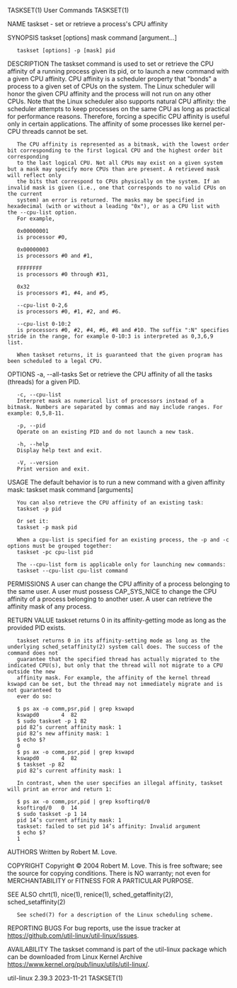 TASKSET(1)								 User Commands								    TASKSET(1)

NAME
       taskset - set or retrieve a process's CPU affinity

SYNOPSIS
       taskset [options] mask command [argument...]

       taskset [options] -p [mask] pid

DESCRIPTION
       The taskset command is used to set or retrieve the CPU affinity of a running process given its pid, or to launch a new command with a given CPU
       affinity. CPU affinity is a scheduler property that "bonds" a process to a given set of CPUs on the system. The Linux scheduler will honor the given
       CPU affinity and the process will not run on any other CPUs. Note that the Linux scheduler also supports natural CPU affinity: the scheduler attempts
       to keep processes on the same CPU as long as practical for performance reasons. Therefore, forcing a specific CPU affinity is useful only in certain
       applications. The affinity of some processes like kernel per-CPU threads cannot be set.

       The CPU affinity is represented as a bitmask, with the lowest order bit corresponding to the first logical CPU and the highest order bit corresponding
       to the last logical CPU. Not all CPUs may exist on a given system but a mask may specify more CPUs than are present. A retrieved mask will reflect only
       the bits that correspond to CPUs physically on the system. If an invalid mask is given (i.e., one that corresponds to no valid CPUs on the current
       system) an error is returned. The masks may be specified in hexadecimal (with or without a leading "0x"), or as a CPU list with the --cpu-list option.
       For example,

       0x00000001
	   is processor #0,

       0x00000003
	   is processors #0 and #1,

       FFFFFFFF
	   is processors #0 through #31,

       0x32
	   is processors #1, #4, and #5,

       --cpu-list 0-2,6
	   is processors #0, #1, #2, and #6.

       --cpu-list 0-10:2
	   is processors #0, #2, #4, #6, #8 and #10. The suffix ":N" specifies stride in the range, for example 0-10:3 is interpreted as 0,3,6,9 list.

       When taskset returns, it is guaranteed that the given program has been scheduled to a legal CPU.

OPTIONS
       -a, --all-tasks
	   Set or retrieve the CPU affinity of all the tasks (threads) for a given PID.

       -c, --cpu-list
	   Interpret mask as numerical list of processors instead of a bitmask. Numbers are separated by commas and may include ranges. For example: 0,5,8-11.

       -p, --pid
	   Operate on an existing PID and do not launch a new task.

       -h, --help
	   Display help text and exit.

       -V, --version
	   Print version and exit.

USAGE
       The default behavior is to run a new command with a given affinity mask:
	   taskset mask command [arguments]

       You can also retrieve the CPU affinity of an existing task:
	   taskset -p pid

       Or set it:
	   taskset -p mask pid

       When a cpu-list is specified for an existing process, the -p and -c options must be grouped together:
	   taskset -pc cpu-list pid

       The --cpu-list form is applicable only for launching new commands:
	   taskset --cpu-list cpu-list command

PERMISSIONS
       A user can change the CPU affinity of a process belonging to the same user. A user must possess CAP_SYS_NICE to change the CPU affinity of a process
       belonging to another user. A user can retrieve the affinity mask of any process.

RETURN VALUE
       taskset returns 0 in its affinity-getting mode as long as the provided PID exists.

       taskset returns 0 in its affinity-setting mode as long as the underlying sched_setaffinity(2) system call does. The success of the command does not
       guarantee that the specified thread has actually migrated to the indicated CPU(s), but only that the thread will not migrate to a CPU outside the new
       affinity mask. For example, the affinity of the kernel thread kswapd can be set, but the thread may not immediately migrate and is not guaranteed to
       ever do so:

       $ ps ax -o comm,psr,pid | grep kswapd
       kswapd0		 4	82
       $ sudo taskset -p 1 82
       pid 82’s current affinity mask: 1
       pid 82’s new affinity mask: 1
       $ echo $?
       0
       $ ps ax -o comm,psr,pid | grep kswapd
       kswapd0		 4	82
       $ taskset -p 82
       pid 82’s current affinity mask: 1

       In contrast, when the user specifies an illegal affinity, taskset will print an error and return 1:

       $ ps ax -o comm,psr,pid | grep ksoftirqd/0
       ksoftirqd/0	 0	14
       $ sudo taskset -p 1 14
       pid 14’s current affinity mask: 1
       taskset: failed to set pid 14’s affinity: Invalid argument
       $ echo $?
       1

AUTHORS
       Written by Robert M. Love.

COPYRIGHT
       Copyright © 2004 Robert M. Love. This is free software; see the source for copying conditions. There is NO warranty; not even for MERCHANTABILITY or
       FITNESS FOR A PARTICULAR PURPOSE.

SEE ALSO
       chrt(1), nice(1), renice(1), sched_getaffinity(2), sched_setaffinity(2)

       See sched(7) for a description of the Linux scheduling scheme.

REPORTING BUGS
       For bug reports, use the issue tracker at https://github.com/util-linux/util-linux/issues.

AVAILABILITY
       The taskset command is part of the util-linux package which can be downloaded from Linux Kernel Archive
       <https://www.kernel.org/pub/linux/utils/util-linux/>.

util-linux 2.39.3							  2023-11-21								    TASKSET(1)
